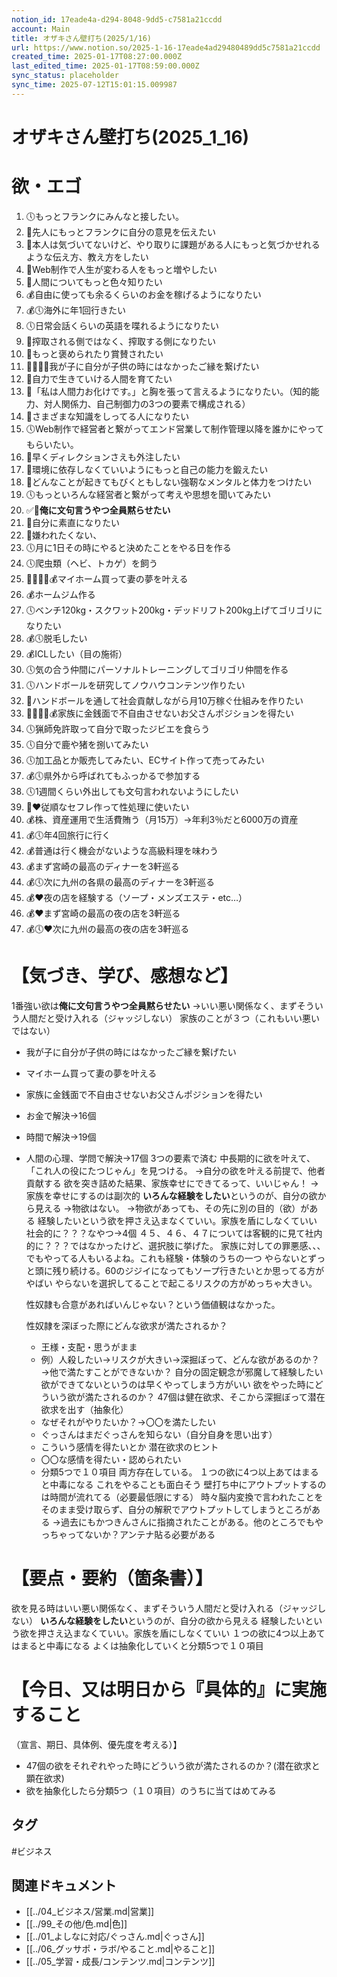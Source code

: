 ```yaml
---
notion_id: 17eade4a-d294-8048-9dd5-c7581a21ccdd
account: Main
title: オザキさん壁打ち(2025/1/16)
url: https://www.notion.so/2025-1-16-17eade4ad29480489dd5c7581a21ccdd
created_time: 2025-01-17T08:27:00.000Z
last_edited_time: 2025-01-17T08:59:00.000Z
sync_status: placeholder
sync_time: 2025-07-12T15:01:15.009987
---
```

# オザキさん壁打ち(2025_1_16)

# 欲・エゴ
1. 🕔もっとフランクにみんなと接したい。
1. 👤先人にもっとフランクに自分の意見を伝えたい
1. 👤本人は気づいてないけど、やり取りに課題がある人にもっと気づかせれるような伝え方、教え方をしたい
1. 👤Web制作で人生が変わる人をもっと増やしたい
1. 👤人間についてもっと色々知りたい
1. 💰自由に使っても余るくらいのお金を稼げるようになりたい
1. 💰🕔海外に年1回行きたい
1. 🕔日常会話くらいの英語を喋れるようになりたい
1. 👤搾取される側ではなく、搾取する側になりたい
1. 👤もっと褒められたり賞賛されたい
1. 🧑‍🧑‍🧒‍🧒我が子に自分が子供の時にはなかったご縁を繋げたい
1. 👤自力で生きていける人間を育てたい
1. 👤「私は人間力お化けです。」と胸を張って言えるようになりたい。（知的能力、対人関係力、自己制御力の3つの要素で構成される）
1. 👤さまざまな知識をしってる人になりたい
1. 🕔Web制作で経営者と繋がってエンド営業して制作管理以降を誰かにやってもらいたい。
1. 👤早くディレクションさえも外注したい
1. 👤環境に依存しなくていいようにもっと自己の能力を鍛えたい
1. 👤どんなことが起きてもびくともしない強靭なメンタルと体力をつけたい
1. 🕔もっといろんな経営者と繋がって考えや思想を聞いてみたい
1. ✅👤**俺に文句言うやつ全員黙らせたい**
1. 👤自分に素直になりたい
1. 👤嫌われたくない、
1. 🕔月に1日その時にやると決めたことをやる日を作る
1. 🕔爬虫類（ヘビ、トカゲ）を飼う
1. 🧑‍🧑‍🧒‍🧒💰マイホーム買って妻の夢を叶える
1. 💰ホームジム作る
1. 🕔ベンチ120kg・スクワット200kg・デッドリフト200kg上げてゴリゴリになりたい
1. 💰🕔脱毛したい
1. 💰ICLしたい（目の施術）
1. 🕔気の合う仲間にパーソナルトレーニングしてゴリゴリ仲間を作る
1. 🕔ハンドボールを研究してノウハウコンテンツ作りたい
1. 👤ハンドボールを通して社会貢献しながら月10万稼ぐ仕組みを作りたい
1. 🧑‍🧑‍🧒‍🧒💰家族に金銭面で不自由させないお父さんポジションを得たい
1. 🕔猟師免許取って自分で取ったジビエを食らう
1. 🕔自分で鹿や猪を捌いてみたい
1. 🕔加工品とか販売してみたい、ECサイト作って売ってみたい
1. 💰🕔県外から呼ばれてもふっかるで参加する
1. 🕔1週間くらい外出しても文句言われないようにしたい
1. 👤❤️従順なセフレ作って性処理に使いたい
1. 💰株、資産運用で生活費賄う（月15万）→年利3％だと6000万の資産
1. 💰🕔年4回旅行に行く
1. 💰普通は行く機会がないような高級料理を味わう
1. 💰まず宮崎の最高のディナーを3軒巡る
1. 💰🕔次に九州の各県の最高のディナーを3軒巡る
1. 💰❤️夜の店を経験する（ソープ・メンズエステ・etc…）
1. 💰❤️まず宮崎の最高の夜の店を3軒巡る
1. 💰🕔❤️次に九州の最高の夜の店を3軒巡る
# 【気づき、学び、感想など】
1番強い欲は**俺に文句言うやつ全員黙らせたい**
  →いい悪い関係なく、まずそういう人間だと受け入れる（ジャッジしない）
家族のことが３つ（これもいい悪いではない）
  - 我が子に自分が子供の時にはなかったご縁を繋げたい
  - マイホーム買って妻の夢を叶える
  - 家族に金銭面で不自由させないお父さんポジションを得たい
- お金で解決→16個
- 時間で解決→19個
- 人間の心理、学問で解決→17個
3つの要素で済む
中長期的に欲を叶えて、「これ人の役にたつじゃん」を見つける。
→自分の欲を叶える前提で、他者貢献する
欲を突き詰めた結果、家族幸せにできてるって、いいじゃん！
→家族を幸せにするのは副次的
**いろんな経験をしたい**というのが、自分の欲から見える
→物欲はない。
→物欲があっても、その先に別の目的（欲）がある
経験したいという欲を押さえ込まなくていい。家族を盾にしなくていい
社会的に？？？なやつ→4個
  ４５、４６、４７については客観的に見て社内的に？？？ではなかったけど、選択肢に挙げた。
家族に対しての罪悪感、、、でもやってる人もいるよね。これも経験・体験のうちの一つ
やらないとずっと頭に残り続ける。60のジジイになってもソープ行きたいとか思ってる方がやばい
  やらないを選択してることで起こるリスクの方がめっちゃ大きい。
  
  性奴隷も合意があればいんじゃない？という価値観はなかった。
  
  性奴隷を深ぼった際にどんな欲求が満たされるか？
  - 王様・支配・思うがまま
  - 例）人殺したい→リスクが大きい→深掘ぼって、どんな欲があるのか？
→他で満たすことができないか？
自分の固定観念が邪魔して経験したい欲ができてないというのは早くやってしまう方がいい
欲をやった時にどういう欲が満たされるのか？
47個は健在欲求、そこから深掘ぼって潜在欲求を出す（抽象化）
  - なぜそれがやりたいか？→〇〇を満たしたい
  - ぐっさんはまだぐっさんを知らない（自分自身を思い出す）
  - こういう感情を得たいとか
潜在欲求のヒント
  - 〇〇な感情を得たい・認められたい
  - 分類5つで１０項目
  両方存在している。
１つの欲に4つ以上あてはまると中毒になる
これをやることも面白そう
壁打ち中にアウトプットするのは時間が流れてる（必要最低限にする）
時々脳内変換で言われたことをそのまま受け取らず、自分の解釈でアウトプットしてしまうところがある
→過去にもかつきんさんに指摘されたことがある。他のところでもやっちゃってないか？アンテナ貼る必要がある
# 【要点・要約（箇条書）】
欲を見る時はいい悪い関係なく、まずそういう人間だと受け入れる（ジャッジしない）
**いろんな経験をしたい**というのが、自分の欲から見える
経験したいという欲を押さえ込まなくていい。家族を盾にしなくていい
１つの欲に4つ以上あてはまると中毒になる
よくは抽象化していくと分類5つで１０項目
# 【今日、又は明日から『具体的』に実施すること
（宣言、期日、具体例、優先度を考える）】
- 47個の欲をそれぞれやった時にどういう欲が満たされるのか？(潜在欲求と顕在欲求)
- 欲を抽象化したら分類5つ（１０項目）のうちに当てはめてみる

## タグ

#ビジネス 

## 関連ドキュメント

- [[../04_ビジネス/営業.md|営業]]
- [[../99_その他/色.md|色]]
- [[../01_よしなに対応/ぐっさん.md|ぐっさん]]
- [[../06_グッサポ・ラボ/やること.md|やること]]
- [[../05_学習・成長/コンテンツ.md|コンテンツ]]
